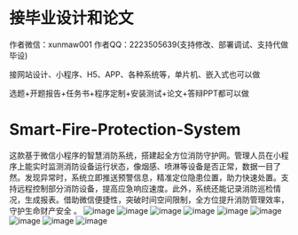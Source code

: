 # 接毕业设计和论文
作者微信：xunmaw001  作者QQ：2223505639(支持修改、部署调试、支持代做毕设)

接网站设计、小程序、H5、APP、各种系统等，单片机、嵌入式也可以做

选题+开题报告+任务书+程序定制+安装测试+论文+答辩PPT都可以做
# Smart-Fire-Protection-System
这款基于微信小程序的智慧消防系统，搭建起全方位消防守护网。管理人员在小程序上能实时监测消防设备运行状态，像烟感、喷淋等设备是否正常，数据一目了然。发现异常时，系统立即推送预警信息，精准定位隐患位置，助力快速处置。支持远程控制部分消防设备，提高应急响应速度。此外，系统还能记录消防巡检情况，生成报表。借助微信便捷性，突破时间空间限制，全方位提升消防管理效率，守护生命财产安全 。
![image](https://github.com/user-attachments/assets/d7991722-3fc6-4ef5-914f-e5875b308480)
![image](https://github.com/user-attachments/assets/e8f3a13d-44c3-4773-b1af-12c777c851ce)
![image](https://github.com/user-attachments/assets/28d5f175-44ff-4c2b-be2e-aaa6a81f5725)
![image](https://github.com/user-attachments/assets/98f0b930-a5e6-4bee-a73b-f4163f37db32)
![image](https://github.com/user-attachments/assets/e1eec2b7-00f7-41cf-bde6-59d2c1b9e2af)
![image](https://github.com/user-attachments/assets/313b90e4-ebc7-431b-9aa0-e2106dc33a21)
![image](https://github.com/user-attachments/assets/5de897fe-0aa8-4b8a-9eff-fc6a959ced65)
![image](https://github.com/user-attachments/assets/dda1c749-3d49-4198-878b-10f742769f71)
![image](https://github.com/user-attachments/assets/ca820857-1992-44cf-90d5-d1f5d1946fb1)

